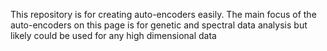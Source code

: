 This repository is for creating auto-encoders easily. 
The main focus of the auto-encoders on this page is for
 genetic and spectral data analysis but likely could 
 be used for any high dimensional data
